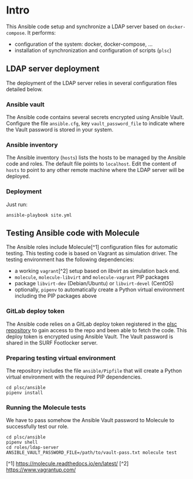 # Intro

This Ansible code setup and synchronize a LDAP server based on
`docker-compose`. It performs:

* configuration of the system: docker, docker-compose, ...
* installation of synchronization and configuration of scripts (`plsc`)

## LDAP server deployment

The deployment of the LDAP server relies in several configuration files
detailed below.

### Ansible vault

The Ansible code contains several secrets encrypted using Ansible Vault.
Configure the file `ansible.cfg`, key `vault_password_file` to indicate where
the Vault password is stored in your system.

### Ansible inventory

The Ansible inventory (`hosts`) lists the hosts to be managed by the Ansible
code and roles. The default file points to `localhost`. Edit the content of
`hosts` to point to any other remote machine where the LDAP server will be
deployed.

### Deployment

Just run:

```shell
ansible-playbook site.yml
```

## Testing Ansible code with Molecule

The Ansible roles include Molecule[^1] configuration files for automatic
testing. This testing code is based on Vagrant as simulation driver. The
testing environment has the following dependencies:

* a working `vagrant`[^2] setup based on *libvirt* as simulation back end.
* `molecule`, `molecule-libvirt` and `molecule-vagrant` PIP packages
* package `libvirt-dev` (Debian/Ubuntu) or `libvirt-devel` (CentOS)
* optionally, `pipenv` to automatically create a Python virtual environment
  including the PIP packages above

### GitLab deploy token

The Ansible code relies on a GitLab deploy token registered in the [plsc
repository](https://git.ia.surfsara.nl/spider-clones/sram-poc/plsc/-/settings/repository)
to gain access to the repo and been able to fetch the code. This deploy token
is encrypted using Ansible Vault. The Vault password is shared in the SURF
Footlocker server.

### Preparing testing virtual environment

The repository includes the file  `ansible/Pipfile` that will create a Python
virtual environment with the required PIP dependencies.

```shell
cd plsc/ansible
pipenv install
```

### Running the Molecule tests

We have to pass somehow the Ansible Vault password to Molecule to successfully
test our role.

```shell
cd plsc/ansible
pipenv shell
cd roles/ldap-server
ANSIBLE_VAULT_PASSWORD_FILE=/path/to/vault-pass.txt molecule test
```

[^1] https://molecule.readthedocs.io/en/latest/
[^2] https://www.vagrantup.com/

